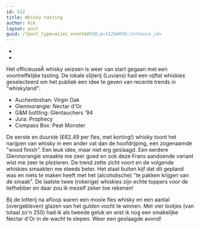```yaml
---
id: 512
title: Whisky tasting
author: Rik
layout: post
guid: /?post_type=ai1ec_event&#038;p=512&#038;instance_id=
---
```

-
-
Het officieuseÂ whisky seizoen is weer van start gegaan met een voortreffelijke tasting. De lokale slijterij (Luvians) had een vijftal whiskies geselecteerd om het publiek een idee te geven van recente trends in "whiskyland":

  * Auchentoshan: Virgin Oak
  * Glenmorangie: Nectar d'Or
  * G&M bottling: Glentauchers '94
  * Jura: Prophecy
  * Compass Box: Peat Monster

De eerste en duurste (£62.49 per fles, met korting!) whisky toont het narijpen van whisky in een ander vat dan de hoofdrijping, een zogenaamde "wood finish". Een leuk idee, maar niet erg geslaagd. Een eerdere Glenmorangie smaakte me zeer goed en ook deze Frans aandoende variant wist me zeer te plezieren. De trend zette zicht voort en de volgende whiskies smaakten me steeds beter. Het staat buiten kijf dat dit gepland was en niets te maken heeft met het (alcoholische) "te pakken krijgen van de smaak". De laatste twee (rokerige) whiskies zijn echte toppers voor de liefhebber en daar zou ik mezelf zeker toe rekenen!

Bij de lotterij na afloop waren een mooie fles whisky en een aantal (overgebleven) glazen van het gulden vocht te winnen. Met vier lootjes (van totaal zo'n 250) had ik als tweede geluk en wist ik nog een smakelijke Nectar d'Or in de wacht te slepen. Weer een geslaagde avond!
